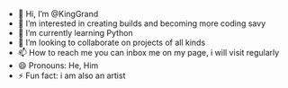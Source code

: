 - 👋 Hi, I’m @KingGrand 
- 👀 I’m interested in creating builds and becoming more coding savy
- 🌱 I’m currently learning Python
- 💞️ I’m looking to collaborate on projects of all kinds
- 📫 How to reach me you can inbox me on my page, i will visit regularly 
- 😄 Pronouns: He, Him
- ⚡ Fun fact: i am also an artist 

<!---
KingGrand/KingGrand is a ✨ special ✨ repository because its `README.md` (this file) appears on your GitHub profile.
You can click the Preview link to take a look at your changes.
--->
